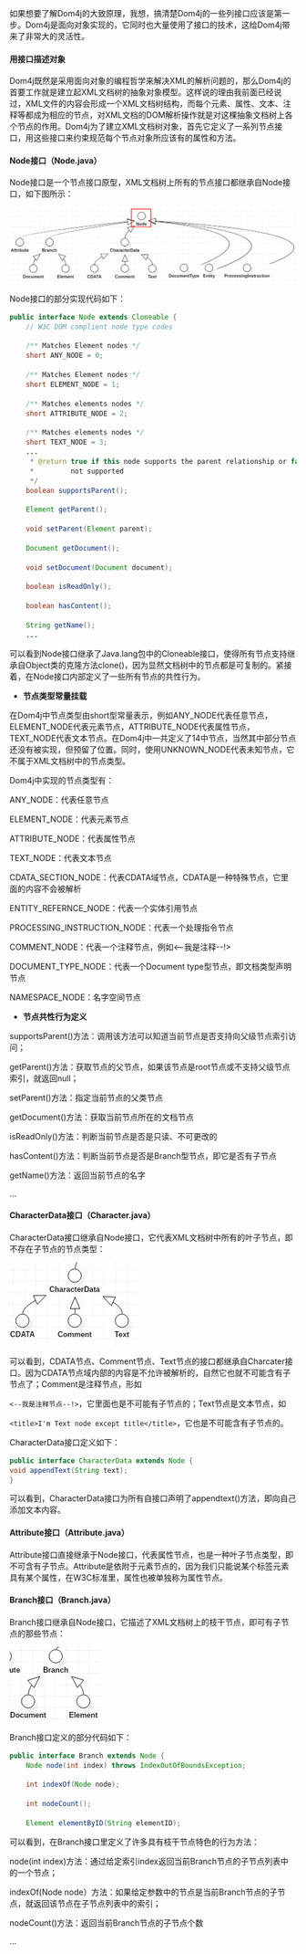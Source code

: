 如果想要了解Dom4j的大致原理，我想，搞清楚Dom4j的一些列接口应该是第一步。Dom4j是面向对象实现的，它同时也大量使用了接口的技术，这给Dom4j带来了非常大的灵活性。

#### 用接口描述对象

Dom4j既然是采用面向对象的编程哲学来解决XML的解析问题的，那么Dom4j的首要工作就是建立起XML文档树的抽象对象模型。这样说的理由我前面已经说过，XML文件的内容会形成一个XML文档树结构，而每个元素、属性、文本、注释等都成为相应的节点，对XML文档的DOM解析操作就是对这棵抽象文档树上各个节点的作用。Dom4j为了建立XML文档树对象，首先它定义了一系列节点接口，用这些接口来约束规范每个节点对象所应该有的属性和方法。

#### Node接口（Node.java）

Node接口是一个节点接口原型，XML文档树上所有的节点接口都继承自Node接口，如下图所示：

![](/assets/nodetree1.png)

Node接口的部分实现代码如下：

```java
public interface Node extends Cloneable {
    // W3C DOM complient node type codes

    /** Matches Element nodes */
    short ANY_NODE = 0;

    /** Matches Element nodes */
    short ELEMENT_NODE = 1;

    /** Matches elements nodes */
    short ATTRIBUTE_NODE = 2;

    /** Matches elements nodes */
    short TEXT_NODE = 3;
    ...
     * @return true if this node supports the parent relationship or false it is
     *         not supported
     */
    boolean supportsParent();

    Element getParent();

    void setParent(Element parent);

    Document getDocument();

    void setDocument(Document document);

    boolean isReadOnly();

    boolean hasContent();

    String getName();
    ...
```

可以看到Node接口继承了Java.lang包中的Cloneable接口，使得所有节点支持继承自Object类的克隆方法clone\(\)，因为显然文档树中的节点都是可复制的。紧接着，在Node接口内部定义了一些所有节点的共性行为。

* **节点类型常量挂载**

在Dom4j中节点类型由short型常量表示，例如ANY\_NODE代表任意节点，ELEMENT\_NODE代表元素节点，ATTRIBUTE\_NODE代表属性节点，TEXT\_NODE代表文本节点。在Dom4j中一共定义了14中节点，当然其中部分节点还没有被实现，但预留了位置。同时，使用UNKNOWN\_NODE代表未知节点，它不属于XML文档树中的节点类型。

Dom4j中实现的节点类型有：

ANY\_NODE：代表任意节点

ELEMENT\_NODE：代表元素节点

ATTRIBUTE\_NODE：代表属性节点

TEXT\_NODE：代表文本节点

CDATA\_SECTION\_NODE：代表CDATA域节点，CDATA是一种特殊节点，它里面的内容不会被解析

ENTITY\_REFERNCE\_NODE：代表一个实体引用节点

PROCESSING\_INSTRUCTION\_NODE：代表一个处理指令节点

COMMENT\_NODE：代表一个注释节点，例如&lt;--我是注释--!&gt;

DOCUMENT\_TYPE\_NODE：代表一个Document type型节点，即文档类型声明节点

NAMESPACE\_NODE：名字空间节点

* **节点共性行为定义**

supportsParent\(\)方法：调用该方法可以知道当前节点是否支持向父级节点索引访问；

getParent\(\)方法：获取节点的父节点，如果该节点是root节点或不支持父级节点索引，就返回null；

setParent\(\)方法：指定当前节点的父类节点

getDocument\(\)方法：获取当前节点所在的文档节点

isReadOnly\(\)方法：判断当前节点是否是只读、不可更改的

hasContent\(\)方法：判断当前节点是否是Branch型节点，即它是否有子节点

getName\(\)方法：返回当前节点的名字

...

#### CharacterData接口（Character.java）

CharacterData接口继承自Node接口，它代表XML文档树中所有的叶子节点，即不存在子节点的节点类型：

![](/assets/cdtree.png)

可以看到，CDATA节点、Comment节点、Text节点的接口都继承自Charcater接口。因为CDATA节点域内部的内容是不允许被解析的，自然它也就不可能含有子节点了；Comment是注释节点，形如

`<--我是注释节点--!>`，它里面也是不可能有子节点的；Text节点是文本节点，如

`<title>I'm Text node except title</title>`，它也是不可能含有子节点的。

CharacterData接口定义如下：

```java
public interface CharacterData extends Node {
void appendText(String text);
}
```

可以看到，CharacterData接口为所有自接口声明了appendtext\(\)方法，即向自己添加文本内容。

#### Attribute接口（Attribute.java）

Attribute接口直接继承于Node接口，代表属性节点，也是一种叶子节点类型，即不可含有子节点。Attribute是依附于元素节点的，因为我们只能说某个标签元素具有某个属性，在W3C标准里，属性也被单独称为属性节点。

#### Branch接口（Branch.java）

Branch接口继承自Node接口，它描述了XML文档树上的枝干节点，即可有子节点的那些节点：

![](/assets/bhtree.png)

Branch接口定义的部分代码如下：

```java
public interface Branch extends Node {
	Node node(int index) throws IndexOutOfBoundsException;

	int indexOf(Node node);

	int nodeCount();

	Element elementByID(String elementID);
```

可以看到，在Branch接口里定义了许多具有枝干节点特色的行为方法：

node\(int index\)方法：通过给定索引index返回当前Branch节点的子节点列表中的一个节点；

indexOf\(Node node）方法：如果给定参数中的节点是当前Branch节点的子节点，就返回该节点在子节点列表中的索引；

nodeCount\(\)方法：返回当前Branch节点的子节点个数

...

